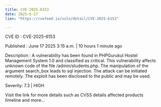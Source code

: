 ```yaml
---
title: CVE-2025-6153
date: 2025-6-17
lien: "https://cvefeed.io/vuln/detail/CVE-2025-6153"

---
```


CVE ID : CVE-2025-6153

Published :  June 17
2025
3:15 a.m. | 10 hours
1 minute ago

Description : A vulnerability has been found in PHPGurukul Hostel Management System 1.0 and classified as critical. This vulnerability affects unknown code of the file /admin/students.php. The manipulation of the argument search_box leads to sql injection. The attack can be initiated remotely. The exploit has been disclosed to the public and may be used.

Severity: 7.3 | HIGH

Visit the link for more details
such as CVSS details
affected products
timeline
and more...
